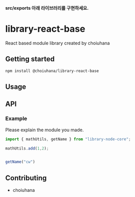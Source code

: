 **src/exports 아래 라이브러리를 구현하세요.**


# library-react-base
React based module library created by choiuhana

## Getting started

```bash
npm install @choiuhana/library-react-base
```

## Usage

## API

### Example
Please explain the module you made.
```js
import { mathUtils, getName } from "library-node-core";

mathUtils.add(1,2);


getName("cw")

```

## Contributing

- choiuhana

